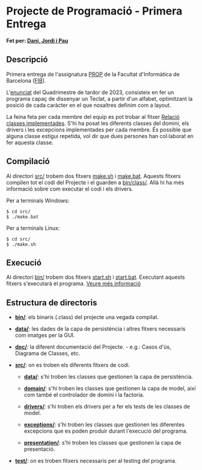 # Projecte de Programació - Primera Entrega
**Fet per: [Dani, Jordi i Pau](Equip.txt)**

## Descripció
Primera entrega de l'assignatura [PROP](https://www.cs.upc.edu/~prop/) de la Facultat d'Informàtica de Barcelona ([FIB](https://www.fib.upc.edu/ca)). 

L'[enunciat](doc/Enunciat.pdf) del Quadrimestre de tardor de 2023, consisteix en fer un programa capaç de dissenyar un Teclat, a partir d'un alfabet, optimitzant la posició de cada caràcter en el que nosaltres definim com a layout.

La feina feta per cada membre del equip es pot trobar al fitxer [Relació classes implementades](doc/Relació-classes-implementades.pdf). S'hi ha posat les diferents classes del domini, els drivers i les excepcions implementades per cada membre. És possible que alguna classe estigui repetida, vol dir que dues persones han col·laborat en fer aquesta classe.

## Compilació

Al directori [src/](src/) trobem dos fitxers [make.sh](src/make.sh) i [make.bat](src/make.bat). Aquests fitxers compilen tot el codi del Projecte i el guarden a [bin/class/](bin/class/). Allá hi ha més informació sobre com executar el codi i els drivers.

Per a terminals Windows:
```
$ cd src/
$ ./make.bat
```
Per a terminals Linux:
```
$ cd src/
$ ./make.sh
```

## Execució

Al directori [bin/](bin/) trobem dos fitxers [start.sh](bin/start.sh) i [start.bat](bin/start.bat). Executant aquests fitxers s'executarà el programa. [Veure més informació](bin/README.md)

## Estructura de directoris

- **[bin/](bin/)**: els binaris (.class) del projecte una vegada compilat.

- **[data/](data/)**: les dades de la capa de persistència i altres fitxers necessaris com imatges per la GUI.

- **[doc/](doc/)**: la diferent documentació del Projecte. - e.g.: Casos d'ús, Diagrama de Classes, etc.

- **[src/](src/)**: on es troben els diferents fitxers de codi.

    - **[data/](src/data/)**: s'hi troben les classes que gestionen la capa de persistència.

    - **[domain/](src/domain/)**: s'hi troben les classes que gestionen la capa de model, així com també el controlador de domini i la factoria.

    - **[drivers/](src/drivers/)**: s'hi troben els drivers per a fer els tests de les classes de model.

    - **[exceptions/](src/exceptions/)**: s'hi troben les classes que gestionen les diferentes excepcions que es poden produir durant l'execució del programa.

    - **[presentation/](src/presentation/)**: s'hi troben les classes que gestionen la capa de presentació.

- **[test/](test/)**: on es troben fitxers necessaris per al testing del programa.
